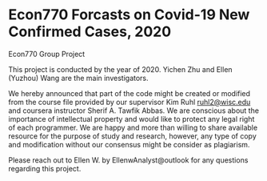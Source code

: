 # Econ770  Forcasts on Covid-19 New Confirmed Cases, 2020
Econ770 Group Project

This project is conducted by the year of 2020. Yichen Zhu and Ellen (Yuzhou) Wang are the main investigators.

We hereby announced that part of the code might be created or modified from the course file provided by our supervisor Kim Ruhl <ruhl2@wisc.edu> and coursera instructor Sherif A. Tawfik Abbas. We are conscious about the importance of intellectual property and would like to protect any legal right of each programmer. We are happy and more than willing to share available resource for the purpose of study and research, however, any type of copy and modification without our consensus might be consider as plagiarism.

Please reach out to Ellen W. by EllenwAnalyst@outlook for any questions regarding this project.
